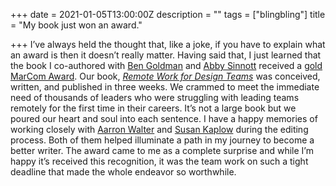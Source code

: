 +++
date = 2021-01-05T13:00:00Z
description = ""
tags = ["blingbling"]
title = "My book just won an award."

+++
I’ve always held the thought that, like a joke, if you have to explain what an award is then it doesn’t really matter. Having said that, I just learned that the book I co-authored with [Ben Goldman](https://benjamin.tv) and [Abby Sinnott](https://www.linkedin.com/in/abby-sinnott-181a80b/) received a [gold](http://enter.marcomawards.com/winners/#/gold/2020) [MarCom Award](https://marcomawards.com/#about-marcom). Our book, [_Remote Work for Design Teams_](https://www.designbetter.co/remotework) was conceived, written, and published in three weeks. We crammed to meet the immediate need of thousands of leaders who were struggling with leading teams remotely for the first time in their careers. It’s not a large book but we poured our heart and soul into each sentence. I have a happy memories of working closely with [Aarron Walter](https://www.aarronwalter.com/blog) and [Susan Kaplow](https://www.linkedin.com/in/susan-kaplow-05a9567/) during the editing process. Both of them helped illuminate a path in my journey to become a better writer. The award came to me as a complete surprise and while I’m happy it’s received this recognition, it was the team work on such a tight deadline that made the whole endeavor so worthwhile.